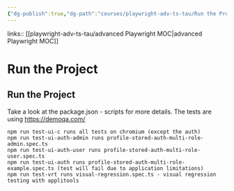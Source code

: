 ```yaml
---
{"dg-publish":true,"dg-path":"courses/playwright-adv-ts-tau/Run the Project.md","permalink":"/courses/playwright-adv-ts-tau/run-the-project/"}
---
```


links:: [[playwright-adv-ts-tau/advanced Playwright MOC\|advanced Playwright MOC]]

# Run the Project

## Run the Project

Take a look at the package.json - scripts for more details. The tests are using https://demoqa.com/

```shell
npm run test-ui-c runs all tests on chromium (except the auth)
npm run test-ui-auth-admin runs profile-stored-auth-multi-role-admin.spec.ts
npm run test-ui-auth-user runs profile-stored-auth-multi-role-user.spec.ts
npm run test-ui-auth runs profile-stored-auth-multi-role-example.spec.ts (test will fail due to application limitations)
npm run test-vrt runs visual-regression.spec.ts - visual regression testing with applitools

```